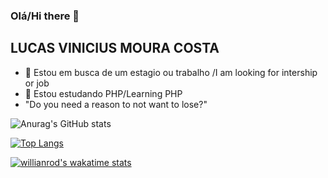 ### Olá/Hi there 👋

  LUCAS VINICIUS MOURA COSTA 
-
- 🔭 Estou em busca de um estagio ou trabalho /I am looking for intership or job 
- 🌱 Estou estudando PHP/Learning PHP
-  "Do you need a reason to not want to lose?"

 ![Anurag's GitHub stats](https://github-readme-stats.vercel.app/api?username=Lucasmcz&show_icons=true&theme=dark)  <img >
 
[![Top Langs](https://github-readme-stats.vercel.app/api/top-langs/?username=Lucasmcz&layout=compact)](https://github.com/Lucasmcz/github-readme-stats)

[![willianrod's wakatime stats](https://github-readme-stats.vercel.app/api/wakatime?username=Lucasmcz)](https://github.com/Lucasmcz/github-readme-stats)

